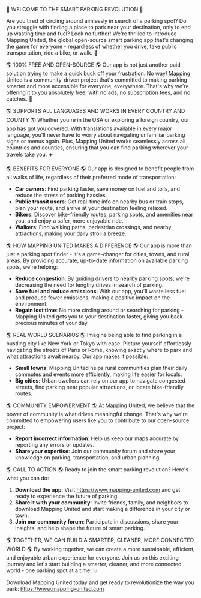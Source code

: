 🚨 WELCOME TO THE SMART PARKING REVOLUTION 🚨

Are you tired of circling around aimlessly in search of a parking spot? Do you struggle with finding a place to park near your destination, only to end up wasting time and fuel? Look no further! We're thrilled to introduce Mapping United, the global open-source smart parking app that's changing the game for everyone - regardless of whether you drive, take public transportation, ride a bike, or walk. 💪

🌎 100% FREE AND OPEN-SOURCE 🌎
Our app is not just another paid solution trying to make a quick buck off your frustration. No way! Mapping United is a community-driven project that's committed to making parking smarter and more accessible for everyone, everywhere. That's why we're offering it to you absolutely free, with no ads, no subscription fees, and no catches. 🤑

🌎 SUPPORTS ALL LANGUAGES AND WORKS IN EVERY COUNTRY AND COUNTY 🌎
Whether you're in the USA or exploring a foreign country, our app has got you covered. With translations available in every major language, you'll never have to worry about navigating unfamiliar parking signs or menus again. Plus, Mapping United works seamlessly across all countries and counties, ensuring that you can find parking wherever your travels take you. ✈️

🌎 BENEFITS FOR EVERYONE 🌎
Our app is designed to benefit people from all walks of life, regardless of their preferred mode of transportation:

* **Car owners**: Find parking faster, save money on fuel and tolls, and reduce the stress of parking hassles.
* **Public transit users**: Get real-time info on nearby bus or train stops, plan your route, and arrive at your destination feeling relaxed.
* **Bikers**: Discover bike-friendly routes, parking spots, and amenities near you, and enjoy a safer, more enjoyable ride.
* **Walkers**: Find walking paths, pedestrian crossings, and nearby attractions, making your daily stroll a breeze.

🌎 HOW MAPPING UNITED MAKES A DIFFERENCE 🌎
Our app is more than just a parking spot finder - it's a game-changer for cities, towns, and rural areas. By providing accurate, up-to-date information on available parking spots, we're helping:

* **Reduce congestion**: By guiding drivers to nearby parking spots, we're decreasing the need for lengthy drives in search of parking.
* **Save fuel and reduce emissions**: With our app, you'll waste less fuel and produce fewer emissions, making a positive impact on the environment.
* **Regain lost time**: No more circling around or searching for parking - Mapping United gets you to your destination faster, giving you back precious minutes of your day.

🌎 REAL-WORLD SCENARIOS 🌎
Imagine being able to find parking in a bustling city like New York or Tokyo with ease. Picture yourself effortlessly navigating the streets of Paris or Rome, knowing exactly where to park and what attractions await nearby. Our app makes it possible:

* **Small towns**: Mapping United helps rural communities plan their daily commutes and events more efficiently, making life easier for locals.
* **Big cities**: Urban dwellers can rely on our app to navigate congested streets, find parking near popular attractions, or locate bike-friendly routes.

🌎 COMMUNITY EMPOWERMENT 🌎
At Mapping United, we believe that the power of community is what drives meaningful change. That's why we're committed to empowering users like you to contribute to our open-source project:

* **Report incorrect information**: Help us keep our maps accurate by reporting any errors or updates.
* **Share your expertise**: Join our community forum and share your knowledge on parking, transportation, and urban planning.

🌎 CALL TO ACTION 🌎
Ready to join the smart parking revolution? Here's what you can do:

1. **Download the app**: Visit https://www.mapping-united.com and get ready to experience the future of parking.
2. **Share it with your community**: Invite friends, family, and neighbors to download Mapping United and start making a difference in your city or town.
3. **Join our community forum**: Participate in discussions, share your insights, and help shape the future of smart parking.

🌎 TOGETHER, WE CAN BUILD A SMARTER, CLEANER, MORE CONNECTED WORLD 🌎
By working together, we can create a more sustainable, efficient, and enjoyable urban experience for everyone. Join us on this exciting journey and let's start building a smarter, cleaner, and more connected world - one parking spot at a time! 💥

Download Mapping United today and get ready to revolutionize the way you park: https://www.mapping-united.com